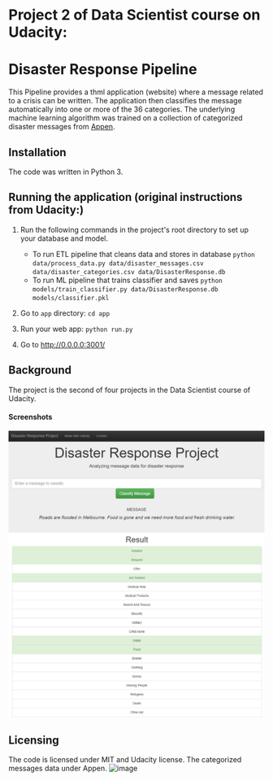 # Project 2 of Data Scientist course on Udacity: 
# Disaster Response Pipeline
This Pipeline provides a thml application (website) where a message related to a crisis can be written. The application then classifies the message automatically into one or more of the 36 categories. The underlying machine learning algorithm was trained on a collection of categorized disaster messages from [Appen](https://www.appen.com/).

## Installation
The code was written in Python 3.

## Running the application (original instructions from Udacity:)
1. Run the following commands in the project's root directory to set up your database and model.

    - To run ETL pipeline that cleans data and stores in database
        `python data/process_data.py data/disaster_messages.csv data/disaster_categories.csv data/DisasterResponse.db`
    - To run ML pipeline that trains classifier and saves
        `python models/train_classifier.py data/DisasterResponse.db models/classifier.pkl`

2. Go to `app` directory: `cd app`

3. Run your web app: `python run.py`

4. Go to http://0.0.0.0:3001/

## Background
The project is the second of four projects in the Data Scientist course of Udacity.


#### Screenshots
![](https://github.com/Ottolio/DisasterResponse/blob/main/pic1.png)
![](https://github.com/Ottolio/DisasterResponse/blob/main/pic2.png)

## Licensing
The code is licensed under MIT and Udacity license. 
The categorized messages data under Appen.
![image](https://user-images.githubusercontent.com/99094569/160290421-515fb54d-8bb8-4eb9-a57e-990191678c65.png)
